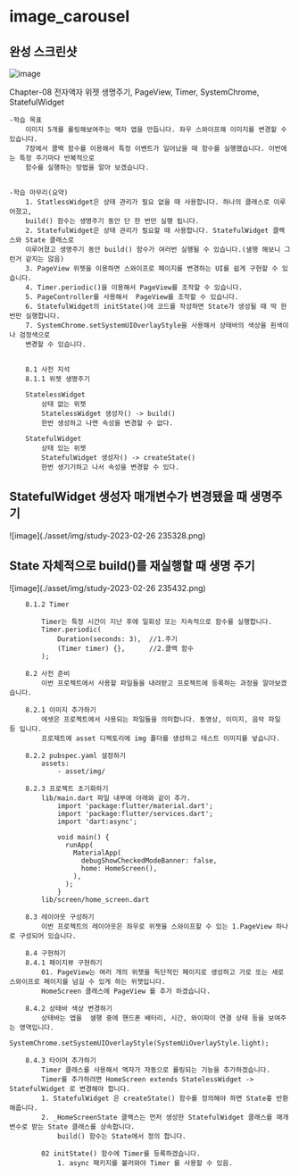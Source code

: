 # image_carousel

## 완성 스크린샷

![image](./asset/final/final_screenshot.png)




Chapter-08
전자액자
	위젯 생명주기, PageView, Timer, SystemChrome, StatefulWidget

	-학습 목표
	    이미지 5개를 롤링해보여주는 액자 앱을 만듭니다. 좌우 스와이프해 이미지를 변경할 수 있습니다.
	    7장에서 콜백 함수를 이용해서 특정 이벤트가 일어났을 때 함수를 실행했습니다. 이번에는 특정 주기마다 반복적으로 
	    함수를 실행하는 방법을 알아 보겠습니다.
	    

	-학습 마무리(요약)
	    1. StatlessWidget은 상태 관리가 필요 없을 때 사용합니다. 하나의 클래스로 이루어졌고, 
	    build() 함수는 생명주기 동안 단 한 번만 실행 됩니다.
	    2. StatefulWidget은 상태 관리가 필요할 때 사용합니다. StatefulWidget 클랙스와 State 클래스로
	    이루어졌고 생명주기 동안 build() 함수가 여러번 실행될 수 있습니다.(샐행 해보니 그런거 같지는 않음)
	    3. PageView 위젯을 이용하면 스와이프로 페이지를 변경하는 UI를 쉽게 구현할 수 있습니다.
	    4. Timer.periodic()을 이용해서 PageView를 조작할 수 있습니다.
	    5. PageController를 사용해서  PageView를 조작할 수 있습니다.
	    6. StatefulWidget의 initState()에 코드를 작성하면 State가 생성될 때 딱 한 번만 실행합니다.
	    7. SystemChrome.setSystemUIOverlayStyle을 사용해서 상태바의 색상을 흰색이나 검정색으로 
	    변경할 수 있습니다.


	    8.1 사전 지석
	    8.1.1 위젯 생명주기

	    StatelessWidget
	    	상태 없는 위젯
	    	StatelessWidget 생성자() -> build() 
	    	한번 생성하고 나면 속성을 변경할 수 없다.

	    StatefulWidget
	    	상태 있는 위젯
	    	StatefulWidget 생성자() -> createState() 
	    	한번 생기기하고 나서 속성을 변경할 수 있다.	    	
## StatefulWidget 생성자 매개변수가 변경됐을 때 생명주기

![image](./asset/img/study-2023-02-26 235328.png)

## State 자체적으로 build()를 재실행할 때 생명 주기

![image](./asset/img/study-2023-02-26 235432.png)

	    8.1.2 Timer

	    	Timer는 특정 시간이 지난 후에 일회성 또는 지속적으로 함수를 실행합니다. 
	    	Timer.periodic(
	    		Duration(seconds: 3),  //1.주기
	    		(Timer timer) {},      //2.콜백 함수
	    	);

	    8.2 사전 준비
	    	이번 프로젝트에서 사용할 파일들을 내려받고 프로젝트에 등록하는 과정을 알아보겠습니다.

	    8.2.1 이미지 추가하기
	    	에셋은 프로젝트에서 사용되는 파일들을 의미합니다. 동영상, 이미지, 음악 파일 등 입니다.
	    	프로제트에 asset 디렉토리에 img 폴더를 생성하고 테스트 이미지를 넣습니다.

	    8.2.2 pubspec.yaml 설정하기
	    	assets:
	    	    - asset/img/

		8.2.3 프로젝트 초기화하기
			lib/main.dart 파일 내부에 아래와 같이 추가.
				import 'package:flutter/material.dart';
				import 'package:flutter/services.dart';
				import 'dart:async';

				void main() {
				  runApp(
				    MaterialApp(
				      debugShowCheckedModeBanner: false,
				      home: HomeScreen(),
				    ),
				  );
				}				
			lib/screen/home_screen.dart

		8.3 레이아웃 구성하기
			이번 프로젝트의 레이아웃은 좌우로 위젯을 스와이프할 수 있는 1.PageView 하나로 구성되어 있습니다.

		8.4 구현하기 
		8.4.1 페이지뷰 구현하기
			01. PageView는 여러 개의 위젯을 독단적인 페이지로 생성하고 가로 또는 세로 스와이프로 페이지를 넘길 수 있게 하는 위젯입니다.
			HomeScreen 클래스에 PageView 를 추가 하겠습니다.

		8.4.2 상태바 색상 변경하기
			상태바는 앱을  샐행 중에 핸드폰 배터리, 시간, 와이파이 연결 상태 등을 보여주는 영역입니다.
			SystemChrome.setSystemUIOverlayStyle(SystemUiOverlayStyle.light);

		8.4.3 타이머 추가하기
			Timer 클래스를 사용해서 액자가 자동으로 롤링되는 기능을 추가하겠습니다.
			Timer를 추가하려면 HomeScreen extends StatelessWidget -> StatefulWidget 로 변경해야 합니다.
			1. StatefulWidget 은 createState() 함수를 정의해야 하면 State흫 반환해줍니다.
			2. _HomeScreenState 클랙스는 먼저 생성한 StatefulWidget 클래스를 매개변수로 받는 State 클래스를 상속합니다.
				build() 함수는 State에서 정의 합니다.

			02 initState() 함수에 Timer를 등록하겠습니다.
				1. async 패키지를 불러와야 Timer 를 사용할 수 있음.
